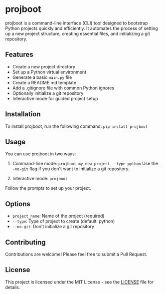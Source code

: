 # projboot

projboot is a command-line interface (CLI) tool designed to bootstrap Python projects quickly and efficiently. It automates the process of setting up a new project structure, creating essential files, and initializing a git repository.

## Features

- Create a new project directory
- Set up a Python virtual environment
- Generate a basic `main.py` file
- Create a README.md template
- Add a .gitignore file with common Python ignores
- Optionally initialize a git repository
- Interactive mode for guided project setup

## Installation

To install projboot, run the following command:
`pip install projboot`


## Usage

You can use projboot in two ways:

1. Command-line mode:
`projboot my_new_project --type python`
Use the `--no-git` flag if you don't want to initialize a git repository.

2. Interactive mode:
`projboot`

Follow the prompts to set up your project.

## Options

- `project_name`: Name of the project (required)
- `--type`: Type of project to create (default: python)
- `--no-git`: Don't initialize a git repository

## Contributing

Contributions are welcome! Please feel free to submit a Pull Request.

## License

This project is licensed under the MIT License - see the [LICENSE](LICENSE) file for details.
